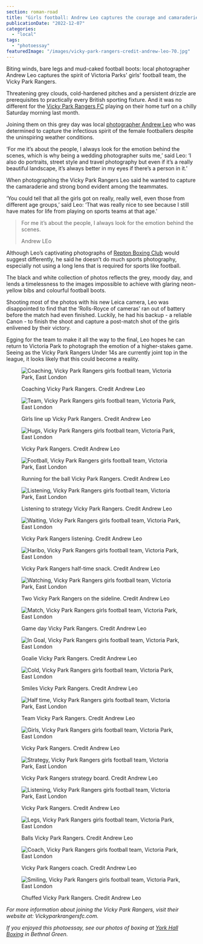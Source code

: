 ```yaml
---
section: roman-road
title: "Girls football: Andrew Leo captures the courage and camaraderie of Bow’s Vicky Park Rangers [Photoessay]"
publicationDate: "2022-12-07"
categories: 
  - "local"
tags: 
  - "photoessay"
featuredImage: "/images/vicky-park-rangers-credit-andrew-leo-70.jpg"
---
```


Biting winds, bare legs and mud-caked football boots: local photographer Andrew Leo captures the spirit of Victoria Parks' girls' football team, the Vicky Park Rangers.

Threatening grey clouds, cold-hardened pitches and a persistent drizzle are prerequisites to practically every British sporting fixture. And it was no different for the [Vicky Park Rangers FC](https://romanroadlondon.com/vicky-park-rangers-fc-female-football/) playing on their home turf on a chilly Saturday morning last month. 

Joining them on this grey day was local [photographer Andrew Leo](https://romanroadlondon.com/street-photographer-andrew-leo-postcode-project/) who was determined to capture the infectious spirit of the female footballers despite the uninspiring weather conditions. 

‘For me it’s about the people, I always look for the emotion behind the scenes, which is why being a wedding photographer suits me,’ said Leo: ‘I also do portraits, street style and travel photography but even if it’s a really beautiful landscape, it’s always better in my eyes if there’s a person in it.’

When photographing the Vicky Park Rangers Leo said he wanted to capture the camaraderie and strong bond evident among the teammates. 

‘You could tell that all the girls got on really, really well, even those from different age groups,’ said Leo: ‘That was really nice to see because I still have mates for life from playing on sports teams at that age.’

> For me it’s about the people, I always look for the emotion behind the scenes.
> 
> Andrew LEo

Although Leo’s captivating photographs of [Repton Boxing Club](https://bethnalgreenlondon.co.uk/repton-boxing-club-kids-training-photoessay/) would suggest differently, he said he doesn’t do much sports photography, especially not using a long lens that is required for sports like football. 

The black and white collection of photos reflects the grey, moody day, and lends a timelessness to the images impossible to achieve with glaring neon-yellow bibs and colourful football boots. 

Shooting most of the photos with his new Leica camera, Leo was disappointed to find that the ‘Rolls-Royce of cameras’ ran out of battery before the match had even finished. Luckily, he had his backup - a reliable Canon - to finish the shoot and capture a post-match shot of the girls enlivened by their victory. 

Egging for the team to make it all the way to the final, Leo hopes he can return to Victoria Park to photograph the emotion of a higher-stakes game. Seeing as the Vicky Park Rangers Under 14s are currently joint top in the league, it looks likely that this could become a reality. 

<figure>

![Coaching, Vicky Park Rangers girls football team, Victoria Park, East London](/images/vicky-park-rangers-credit-andrew-leo-48-1-1024x683.jpg)

<figcaption>

Coaching Vicky Park Rangers. Credit Andrew Leo

</figcaption>

</figure>

<figure>

![Team, Vicky Park Rangers girls football team, Victoria Park, East London](/images/vicky-park-rangers-credit-andrew-leo-41-1-1024x683.jpg)

<figcaption>

Girls line up Vicky Park Rangers. Credit Andrew Leo

</figcaption>

</figure>

<figure>

![Hugs, Vicky Park Rangers girls football team, Victoria Park, East London](/images/vicky-park-rangers-credit-andrew-leo-39-1-1024x683.jpg)

<figcaption>

Vicky Park Rangers. Credit Andrew Leo

</figcaption>

</figure>

<figure>

![Football, Vicky Park Rangers girls football team, Victoria Park, East London](/images/vicky-park-rangers-credit-andrew-leo-33-1-1024x683.jpg)

<figcaption>

Running for the ball Vicky Park Rangers. Credit Andrew Leo

</figcaption>

</figure>

<figure>

![Listening, Vicky Park Rangers girls football team, Victoria Park, East London](/images/vicky-park-rangers-credit-andrew-leo-23-1-1024x683.jpg)

<figcaption>

Listening to strategy Vicky Park Rangers. Credit Andrew Leo

</figcaption>

</figure>

<figure>

![Waiting, Vicky Park Rangers girls football team, Victoria Park, East London](/images/vicky-park-rangers-credit-andrew-leo-21-1-1024x683.jpg)

<figcaption>

Vicky Park Rangers listening. Credit Andrew Leo

</figcaption>

</figure>

<figure>

![Haribo, Vicky Park Rangers girls football team, Victoria Park, East London](/images/vicky-park-rangers-credit-andrew-leo-16-1-1024x683.jpg)

<figcaption>

Vicky Park Rangers half-time snack. Credit Andrew Leo

</figcaption>

</figure>

<figure>

![Watching, Vicky Park Rangers girls football team, Victoria Park, East London](/images/vicky-park-rangers-credit-andrew-leo-12-1-1024x683.jpg)

<figcaption>

Two Vicky Park Rangers on the sideline. Credit Andrew Leo

</figcaption>

</figure>

<figure>

![Match, Vicky Park Rangers girls football team, Victoria Park, East London](/images/vicky-park-rangers-credit-andrew-leo-10-1-1024x683.jpg)

<figcaption>

Game day Vicky Park Rangers. Credit Andrew Leo

</figcaption>

</figure>

<figure>

![In Goal, Vicky Park Rangers girls football team, Victoria Park, East London](/images/vicky-park-rangers-credit-andrew-leo-9-1-1024x683.jpg)

<figcaption>

Goalie Vicky Park Rangers. Credit Andrew Leo

</figcaption>

</figure>

<figure>

![Cold, Vicky Park Rangers girls football team, Victoria Park, East London](/images/vicky-park-rangers-credit-andrew-leo-96-1024x683.jpg)

<figcaption>

Smiles Vicky Park Rangers. Credit Andrew Leo

</figcaption>

</figure>

<figure>

![Half time, Vicky Park Rangers girls football team, Victoria Park, East London](/images/vicky-park-rangers-credit-andrew-leo-94-1024x683.jpg)

<figcaption>

Team Vicky Park Rangers. Credit Andrew Leo

</figcaption>

</figure>

<figure>

![Girls, Vicky Park Rangers girls football team, Victoria Park, East London](/images/vicky-park-rangers-credit-andrew-leo-90-1024x683.jpg)

<figcaption>

Vicky Park Rangers. Credit Andrew Leo

</figcaption>

</figure>

<figure>

![Strategy, Vicky Park Rangers girls football team, Victoria Park, East London](/images/vicky-park-rangers-credit-andrew-leo-86-1024x683.jpg)

<figcaption>

Vicky Park Rangers strategy board. Credit Andrew Leo

</figcaption>

</figure>

<figure>

![Listening, Vicky Park Rangers girls football team, Victoria Park, East London](/images/vicky-park-rangers-credit-andrew-leo-84-1024x683.jpg)

<figcaption>

Vicky Park Rangers. Credit Andrew Leo

</figcaption>

</figure>

<figure>

![Legs, Vicky Park Rangers girls football team, Victoria Park, East London](/images/vicky-park-rangers-credit-andrew-leo-80-1024x683.jpg)

<figcaption>

Balls Vicky Park Rangers. Credit Andrew Leo

</figcaption>

</figure>

<figure>

![Coach, Vicky Park Rangers girls football team, Victoria Park, East London](/images/vicky-park-rangers-credit-andrew-leo-78-1024x683.jpg)

<figcaption>

Vicky Park Rangers coach. Credit Andrew Leo

</figcaption>

</figure>

<figure>

![Smiling, Vicky Park Rangers girls football team, Victoria Park, East London](/images/vicky-park-rangers-credit-andrew-leo-58-1024x683.jpg)

<figcaption>

Chuffed Vicky Park Rangers. Credit Andrew Leo

</figcaption>

</figure>

_For more information about joining the Vicky Park Rangers, visit their website at: Vickyparkrangersfc.com._

_If you enjoyed this photoessay, see our photos of boxing at [York Hall Boxing](https://bethnalgreenlondon.co.uk/york-hall-boxing-night-blood-solidarity-photoessay/) in Bethnal Green._

